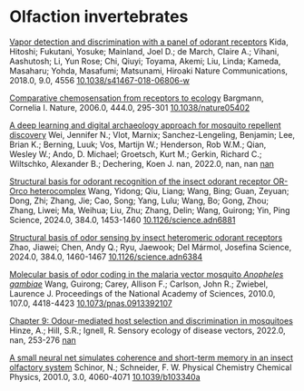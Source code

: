 # Olfaction invertebrates

[Vapor detection and discrimination with a panel of odorant receptors](https://www.nature.com/articles/s41467-018-06806-w)
Kida, Hitoshi; Fukutani, Yosuke; Mainland, Joel D.; de March, Claire A.; Vihani, Aashutosh; Li, Yun Rose; Chi, Qiuyi; Toyama, Akemi; Liu, Linda; Kameda, Masaharu; Yohda, Masafumi; Matsunami, Hiroaki
Nature Communications, 2018.0, 9.0, 4556
[10.1038/s41467-018-06806-w](https://www.nature.com/articles/s41467-018-06806-w)

[Comparative chemosensation from receptors to ecology](https://www.nature.com/articles/nature05402)
Bargmann, Cornelia I.
Nature, 2006.0, 444.0, 295-301
[10.1038/nature05402](https://www.nature.com/articles/nature05402)

[A deep learning and digital archaeology approach for mosquito repellent discovery](http://biorxiv.org/lookup/doi/10.1101/2022.09.01.504601)
Wei, Jennifer N.; Vlot, Marnix; Sanchez-Lengeling, Benjamin; Lee, Brian K.; Berning, Luuk; Vos, Martijn W.; Henderson, Rob W.M.; Qian, Wesley W.; Ando, D. Michael; Groetsch, Kurt M.; Gerkin, Richard C.; Wiltschko, Alexander B.; Dechering, Koen J.
nan, 2022.0, nan, nan
[nan](http://biorxiv.org/lookup/doi/10.1101/2022.09.01.504601)

[Structural basis for odorant recognition of the insect odorant receptor OR-Orco heterocomplex](https://www.science.org/doi/10.1126/science.adn6881)
Wang, Yidong; Qiu, Liang; Wang, Bing; Guan, Zeyuan; Dong, Zhi; Zhang, Jie; Cao, Song; Yang, Lulu; Wang, Bo; Gong, Zhou; Zhang, Liwei; Ma, Weihua; Liu, Zhu; Zhang, Delin; Wang, Guirong; Yin, Ping
Science, 2024.0, 384.0, 1453-1460
[10.1126/science.adn6881](https://www.science.org/doi/10.1126/science.adn6881)

[Structural basis of odor sensing by insect heteromeric odorant receptors](https://www.science.org/doi/10.1126/science.adn6384)
Zhao, Jiawei; Chen, Andy Q.; Ryu, Jaewook; Del Mármol, Josefina
Science, 2024.0, 384.0, 1460-1467
[10.1126/science.adn6384](https://www.science.org/doi/10.1126/science.adn6384)

[Molecular basis of odor coding in the malaria vector mosquito <i>Anopheles gambiae</i>](https://pnas.org/doi/full/10.1073/pnas.0913392107)
Wang, Guirong; Carey, Allison F.; Carlson, John R.; Zwiebel, Laurence J.
Proceedings of the National Academy of Sciences, 2010.0, 107.0, 4418-4423
[10.1073/pnas.0913392107](https://pnas.org/doi/full/10.1073/pnas.0913392107)

[Chapter 9: Odour-mediated host selection and discrimination in mosquitoes](https://brill.com/view/book/9789086869329/BP000010.xml)
Hinze, A.; Hill, S.R.; Ignell, R.
Sensory ecology of disease vectors, 2022.0, nan, 253-276
[nan](https://brill.com/view/book/9789086869329/BP000010.xml)

[A small neural net simulates coherence and short-term memory in an insect olfactory system](https://xlink.rsc.org/?DOI=b103340a)
Schinor, N.; Schneider, F. W.
Physical Chemistry Chemical Physics, 2001.0, 3.0, 4060-4071
[10.1039/b103340a](https://xlink.rsc.org/?DOI=b103340a)

